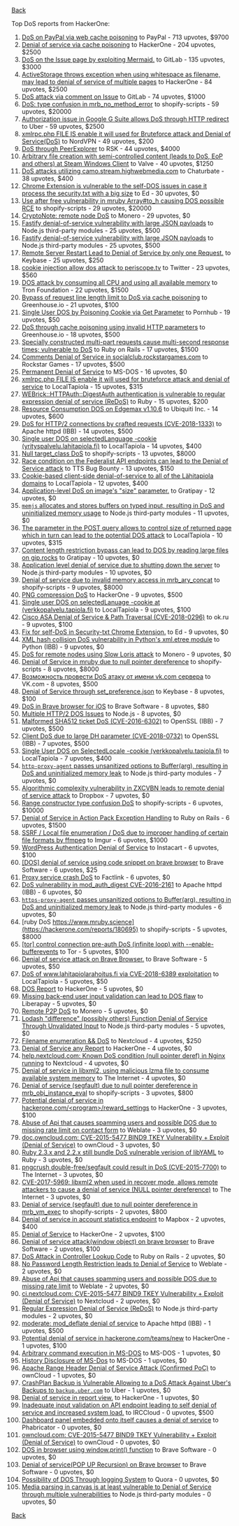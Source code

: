 [Back](../README.md)

Top DoS reports from HackerOne:

1. [DoS on PayPal via web cache poisoning](https://hackerone.com/reports/622122) to PayPal - 713 upvotes, $9700
2. [Denial of service via cache poisoning](https://hackerone.com/reports/409370) to HackerOne - 204 upvotes, $2500
3. [DoS on the Issue page by exploiting Mermaid.](https://hackerone.com/reports/470067) to GitLab - 135 upvotes, $3000
4. [ActiveStorage throws exception when using whitespace as filename, may lead to denial of service of multiple pages](https://hackerone.com/reports/713407) to HackerOne - 84 upvotes, $2500
5. [DoS attack via comment on Issue](https://hackerone.com/reports/557154) to GitLab - 74 upvotes, $1000
6. [DoS: type confusion in mrb_no_method_error](https://hackerone.com/reports/181871) to shopify-scripts - 59 upvotes, $20000
7. [Authorization issue in Google G Suite allows DoS through HTTP redirect](https://hackerone.com/reports/191196) to Uber - 59 upvotes, $2500
8. [xmlrpc.php FILE IS enable it will used for Bruteforce attack and Denial of Service(DoS)](https://hackerone.com/reports/752073) to NordVPN - 49 upvotes, $200
9. [DoS through PeerExplorer](https://hackerone.com/reports/363636) to RSK - 44 upvotes, $4000
10. [Arbitrary file creation with semi-controlled content (leads to DoS, EoP and others) at Steam Windows Client](https://hackerone.com/reports/682774) to Valve - 40 upvotes, $1250
11. [DoS attacks utilizing camo.stream.highwebmedia.com](https://hackerone.com/reports/507525) to Chaturbate - 38 upvotes, $400
12. [Chrome Extension is vulnerable to the self-DOS issues in case it process the security.txt with a big size](https://hackerone.com/reports/290955) to Ed - 30 upvotes, $0
13. [Use after free vulnerability in mruby Array#to_h causing DOS possible RCE](https://hackerone.com/reports/181321) to shopify-scripts - 29 upvotes, $20000
14. [CryptoNote: remote node DoS](https://hackerone.com/reports/506595) to Monero - 29 upvotes, $0
15. [Fastify denial-of-service vulnerability with large JSON payloads](https://hackerone.com/reports/303632) to Node.js third-party modules - 25 upvotes, $500
16. [Fastify denial-of-service vulnerability with large JSON payloads](https://hackerone.com/reports/303632) to Node.js third-party modules - 25 upvotes, $500
17. [Remote Server Restart Lead to Denial of Service by only one Request.](https://hackerone.com/reports/114698) to Keybase - 25 upvotes, $250
18. [cookie injection allow dos attack to periscope.tv](https://hackerone.com/reports/583819) to Twitter - 23 upvotes, $560
19. [DOS attack by consuming all CPU and using all available memory](https://hackerone.com/reports/479144) to Tron Foundation - 22 upvotes, $1500
20. [Bypass of request line length limit to DoS via cache poisoning](https://hackerone.com/reports/350847) to Greenhouse.io - 21 upvotes, $100
21. [Single User DOS by Poisoning Cookie via Get Parameter](https://hackerone.com/reports/416966) to Pornhub - 19 upvotes, $50
22. [DoS through cache poisoning using invalid HTTP parameters](https://hackerone.com/reports/326639) to Greenhouse.io - 18 upvotes, $500
23. [Specially constructed multi-part requests cause multi-second response times; vulnerable to DoS](https://hackerone.com/reports/431561) to Ruby on Rails - 17 upvotes, $1500
24. [Comments Denial of Service in socialclub.rockstargames.com](https://hackerone.com/reports/214370) to Rockstar Games - 17 upvotes, $500
25. [Permanent Denial of Service](https://hackerone.com/reports/5534) to MS-DOS - 16 upvotes, $0
26. [xmlrpc.php FILE IS enable it will used for bruteforce attack and denial of service](https://hackerone.com/reports/325040) to LocalTapiola - 15 upvotes, $315
27. [WEBrick::HTTPAuth::DigestAuth authentication is vulnerable to regular expression denial of service (ReDoS)](https://hackerone.com/reports/661722) to Ruby - 15 upvotes, $200
28. [Resource Consumption DOS on Edgemax v1.10.6](https://hackerone.com/reports/406614) to Ubiquiti Inc. - 14 upvotes, $600
29. [DoS for HTTP/2 connections by crafted requests (CVE-2018-1333)](https://hackerone.com/reports/384839) to Apache httpd (IBB) - 14 upvotes, $500
30. [Single user DOS on selectedLanguage -cookie (yrityspalvelu.lahitapiola.fi)](https://hackerone.com/reports/201723) to LocalTapiola - 14 upvotes, $400
31. [Null target_class DoS](https://hackerone.com/reports/183405) to shopify-scripts - 13 upvotes, $8000
32. [Race condition on the Federalist API endpoints can lead to the Denial of Service attack](https://hackerone.com/reports/249319) to TTS Bug Bounty - 13 upvotes, $150
33. [Cookie-based client-side denial-of-service to all of the Lähitapiola domains](https://hackerone.com/reports/129001) to LocalTapiola - 12 upvotes, $400
34. [Application-level DoS on image's "size" parameter.](https://hackerone.com/reports/247700) to Gratipay - 12 upvotes, $0
35. [`memjs` allocates and stores buffers on typed input, resulting in DoS and uninitialized memory usage](https://hackerone.com/reports/319809) to Node.js third-party modules - 11 upvotes, $0
36. [The parameter in the POST query allows to control size of returned page which in turn can lead to the potential DOS attack](https://hackerone.com/reports/300391) to LocalTapiola - 10 upvotes, $315
37. [Content length restriction bypass can lead to DOS by reading large files on gip.rocks](https://hackerone.com/reports/203388) to Gratipay - 10 upvotes, $0
38. [Application level denial of service due to shutting down the server](https://hackerone.com/reports/627376) to Node.js third-party modules - 10 upvotes, $0
39. [Denial of service due to invalid memory access in mrb_ary_concat](https://hackerone.com/reports/184712) to shopify-scripts - 9 upvotes, $8000
40. [PNG compression DoS](https://hackerone.com/reports/454) to HackerOne - 9 upvotes, $500
41. [Single user DOS on selectedLanuage -cookie at (verkkopalvelu.tapiola.fi)](https://hackerone.com/reports/212523) to LocalTapiola - 9 upvotes, $100
42. [Cisco ASA Denial of Service &amp; Path Traversal (CVE-2018-0296)](https://hackerone.com/reports/378698) to ok.ru - 9 upvotes, $100
43. [Fix for self-DoS in Security-txt Chrome Extension.](https://hackerone.com/reports/299460) to Ed - 9 upvotes, $0
44. [XML hash collision DoS vulnerability in Python's xml.etree module](https://hackerone.com/reports/412673) to Python (IBB) - 9 upvotes, $0
45. [DoS for remote nodes using Slow Loris attack](https://hackerone.com/reports/416494) to Monero - 9 upvotes, $0
46. [Denial of Service in mruby due to null pointer dereference](https://hackerone.com/reports/181232) to shopify-scripts - 8 upvotes, $8000
47. [Возможность провести DoS атаку от имени vk.com сервера](https://hackerone.com/reports/183352) to VK.com - 8 upvotes, $500
48. [Denial of Service through set_preference.json](https://hackerone.com/reports/166682) to Keybase - 8 upvotes, $100
49. [DoS in Brave browser for iOS](https://hackerone.com/reports/357665) to Brave Software - 8 upvotes, $80
50. [Multiple HTTP/2 DOS Issues](https://hackerone.com/reports/589739) to Node.js - 8 upvotes, $0
51. [Malformed SHA512 ticket DoS (CVE-2016-6302)](https://hackerone.com/reports/221787) to OpenSSL (IBB) - 7 upvotes, $500
52. [Client DoS due to large DH parameter (CVE-2018-0732)](https://hackerone.com/reports/364964) to OpenSSL (IBB) - 7 upvotes, $500
53. [Single User DOS on SelectedLocale -cookie (verkkopalvelu.tapiola.fi)](https://hackerone.com/reports/212508) to LocalTapiola - 7 upvotes, $400
54. [`http-proxy-agent` passes unsanitized options to Buffer(arg), resulting in DoS and uninitialized memory leak](https://hackerone.com/reports/321631) to Node.js third-party modules - 7 upvotes, $0
55. [Algorithmic complexity vulnerability in ZXCVBN leads to remote denial of service attack](https://hackerone.com/reports/542897) to Dropbox - 7 upvotes, $0
56. [Range constructor type confusion DoS](https://hackerone.com/reports/181910) to shopify-scripts - 6 upvotes, $10000
57. [Denial of Service in Action Pack Exception Handling](https://hackerone.com/reports/42797) to Ruby on Rails - 6 upvotes, $1500
58. [SSRF / Local file enumeration / DoS due to improper handling of certain file formats by ffmpeg](https://hackerone.com/reports/115978) to Imgur - 6 upvotes, $1000
59. [WordPress Authentication Denial of Service](https://hackerone.com/reports/163307) to Instacart - 6 upvotes, $100
60. [[DOS] denial of service using code snippet on brave browser](https://hackerone.com/reports/181558) to Brave Software - 6 upvotes, $25
61. [Proxy service crash DoS](https://hackerone.com/reports/13652) to Factlink - 6 upvotes, $0
62. [DoS vulnerability in mod_auth_digest CVE-2016-2161](https://hackerone.com/reports/194065) to Apache httpd (IBB) - 6 upvotes, $0
63. [`https-proxy-agent` passes unsanitized options to Buffer(arg), resulting in DoS and uninitialized memory leak](https://hackerone.com/reports/319532) to Node.js third-party modules - 6 upvotes, $0
64. [ruby DoS https://www.mruby.science](https://hackerone.com/reports/180695) to shopify-scripts - 5 upvotes, $8000
65. [[tor] control connection pre-auth DoS (infinite loop) with --enable-bufferevents](https://hackerone.com/reports/113424) to Tor - 5 upvotes, $100
66. [Denial of service attack on Brave Browser.](https://hackerone.com/reports/176066) to Brave Software - 5 upvotes, $50
67. [DoS of www.lahitapiolarahoitus.fi via CVE-2018-6389 exploitation](https://hackerone.com/reports/335177) to LocalTapiola - 5 upvotes, $50
68. [DOS Report](https://hackerone.com/reports/127827) to HackerOne - 5 upvotes, $0
69. [Missing back-end user input validation can lead to DOS flaw](https://hackerone.com/reports/361337) to Liberapay - 5 upvotes, $0
70. [Remote P2P DoS](https://hackerone.com/reports/592200) to Monero - 5 upvotes, $0
71. [Lodash "difference" (possibly others) Function Denial of Service Through Unvalidated Input](https://hackerone.com/reports/670779) to Node.js third-party modules - 5 upvotes, $0
72. [Filename enumeration &amp;&amp; DoS](https://hackerone.com/reports/174524) to Nextcloud - 4 upvotes, $250
73. [Denial of Service any Report](https://hackerone.com/reports/118663) to HackerOne - 4 upvotes, $0
74. [help.nextcloud.com: Known DoS condition (null pointer deref) in Nginx running](https://hackerone.com/reports/145409) to Nextcloud - 4 upvotes, $0
75. [Denial of service in libxml2, using malicious lzma file to consume available system memory](https://hackerone.com/reports/270059) to The Internet - 4 upvotes, $0
76. [Denial of service (segfault) due to null pointer dereference in mrb_obj_instance_eval](https://hackerone.com/reports/202582) to shopify-scripts - 3 upvotes, $800
77. [Potential denial of service in hackerone.com/&lt;program&gt;/reward_settings](https://hackerone.com/reports/63865) to HackerOne - 3 upvotes, $100
78. [Abuse of Api that causes spamming users and possible DOS due to missing rate limit on contact form](https://hackerone.com/reports/223542) to Weblate - 3 upvotes, $0
79. [doc.owncloud.com: CVE-2015-5477 BIND9 TKEY Vulnerability + Exploit (Denial of Service)](https://hackerone.com/reports/217381) to ownCloud - 3 upvotes, $0
80. [Ruby 2.3.x and 2.2.x still bundle DoS vulnerable verision of libYAML](https://hackerone.com/reports/235842) to Ruby - 3 upvotes, $0
81. [pngcrush double-free/segfault could result in DoS (CVE-2015-7700)](https://hackerone.com/reports/93546) to The Internet - 3 upvotes, $0
82. [CVE-2017-5969: libxml2 when used in recover mode, allows remote attackers to cause a denial of service (NULL pointer dereference)](https://hackerone.com/reports/262665) to The Internet - 3 upvotes, $0
83. [Denial of service (segfault) due to null pointer dereference in mrb_vm_exec](https://hackerone.com/reports/202584) to shopify-scripts - 2 upvotes, $800
84. [Denial of service in account statistics endpoint](https://hackerone.com/reports/136221) to Mapbox - 2 upvotes, $400
85. [Denial of Service](https://hackerone.com/reports/17785) to HackerOne - 2 upvotes, $100
86. [Denial of service attack(window object) on brave browser](https://hackerone.com/reports/176197) to Brave Software - 2 upvotes, $100
87. [DoS Attack in Controller Lookup Code](https://hackerone.com/reports/83962) to Ruby on Rails - 2 upvotes, $0
88. [No Password Length Restriction leads to Denial of Service](https://hackerone.com/reports/223854) to Weblate - 2 upvotes, $0
89. [Abuse of Api that causes spamming users and possible DOS due to missing rate limit](https://hackerone.com/reports/223557) to Weblate - 2 upvotes, $0
90. [ci.nextcloud.com: CVE-2015-5477 BIND9 TKEY Vulnerability + Exploit (Denial of Service)](https://hackerone.com/reports/237860) to Nextcloud - 2 upvotes, $0
91. [Regular Expression Denial of Service (ReDoS)](https://hackerone.com/reports/317548) to Node.js third-party modules - 2 upvotes, $0
92. [moderate: mod_deflate denial of service](https://hackerone.com/reports/20861) to Apache httpd (IBB) - 1 upvotes, $500
93. [Potential denial of service in hackerone.com/teams/new](https://hackerone.com/reports/13748) to HackerOne - 1 upvotes, $100
94. [Arbitrary command execution in MS-DOS](https://hackerone.com/reports/5499) to MS-DOS - 1 upvotes, $0
95. [History Disclosure of MS-Dos](https://hackerone.com/reports/5549) to MS-DOS - 1 upvotes, $0
96. [Apache Range Header Denial of Service Attack (Confirmed PoC)](https://hackerone.com/reports/88904) to ownCloud - 1 upvotes, $0
97. [CrashPlan Backup is Vulnerable Allowing to a DoS Attack Against Uber's Backups to ```backup.uber.com```](https://hackerone.com/reports/131560) to Uber - 1 upvotes, $0
98. [Denial of service in report view.](https://hackerone.com/reports/140720) to HackerOne - 1 upvotes, $0
99. [Inadequate input validation on API endpoint leading to self denial of service and increased system load.](https://hackerone.com/reports/90912) to IRCCloud - 0 upvotes, $500
100. [Dashboard panel embedded onto itself causes a denial of service](https://hackerone.com/reports/85011) to Phabricator - 0 upvotes, $0
101. [owncloud.com: CVE-2015-5477 BIND9 TKEY Vulnerability + Exploit (Denial of Service)](https://hackerone.com/reports/89097) to ownCloud - 0 upvotes, $0
102. [DOS in browser using window.print() function](https://hackerone.com/reports/176364) to Brave Software - 0 upvotes, $0
103. [Denial of service(POP UP Recursion) on Brave browser](https://hackerone.com/reports/179248) to Brave Software - 0 upvotes, $0
104. [Possibility of DOS Through logging System](https://hackerone.com/reports/242489) to Quora - 0 upvotes, $0
105. [Media parsing in canvas is at least vulnerable to Denial of Service through multiple vulnerabilities](https://hackerone.com/reports/315037) to Node.js third-party modules - 0 upvotes, $0


[Back](../README.md)